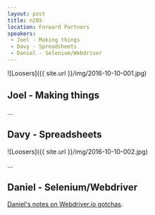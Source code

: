 ```yaml
---
layout: post
title: n285
location: Forward Partners
speakers:
 - Joel - Making things
 - Davy - Spreadsheets
 - Daniel - Selenium/Webdriver
---
```

![Loosers]({{ site.url }}/img/2016-10-10-001.jpg)


## Joel - Making things

...


## Davy - Spreadsheets

![Loosers]({{ site.url }}/img/2016-10-10-002.jpg)

...


## Daniel - Selenium/Webdriver

[Daniel's notes on Webdriver.io gotchas](https://github.com/djgrant/webdriver-gotchas).

